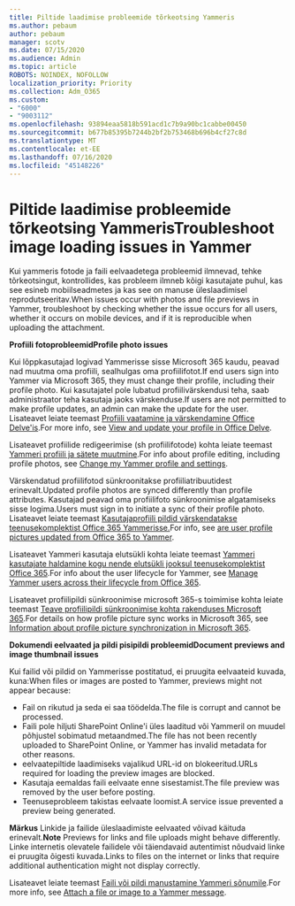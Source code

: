 ```yaml
---
title: Piltide laadimise probleemide tõrkeotsing Yammeris
ms.author: pebaum
author: pebaum
manager: scotv
ms.date: 07/15/2020
ms.audience: Admin
ms.topic: article
ROBOTS: NOINDEX, NOFOLLOW
localization_priority: Priority
ms.collection: Adm_O365
ms.custom:
- "6000"
- "9003112"
ms.openlocfilehash: 93894eaa5818b591acd1c7b9a90bc1cabbe00450
ms.sourcegitcommit: b677b85395b7244b2bf2b753468b696b4cf27c8d
ms.translationtype: MT
ms.contentlocale: et-EE
ms.lasthandoff: 07/16/2020
ms.locfileid: "45148226"
---
```

# <a name="troubleshoot-image-loading-issues-in-yammer"></a><span data-ttu-id="d038f-102">Piltide laadimise probleemide tõrkeotsing Yammeris</span><span class="sxs-lookup"><span data-stu-id="d038f-102">Troubleshoot image loading issues in Yammer</span></span>

<span data-ttu-id="d038f-103">Kui yammeris fotode ja faili eelvaadetega probleemid ilmnevad, tehke tõrkeotsingut, kontrollides, kas probleem ilmneb kõigi kasutajate puhul, kas see esineb mobiilseadmetes ja kas see on manuse üleslaadimisel reprodutseeritav.</span><span class="sxs-lookup"><span data-stu-id="d038f-103">When issues occur with photos and file previews in Yammer, troubleshoot by checking whether the issue occurs for all users, whether it occurs on mobile devices, and if it is reproducible when uploading the attachment.</span></span>  

<span data-ttu-id="d038f-104">**Profiili fotoprobleemid**</span><span class="sxs-lookup"><span data-stu-id="d038f-104">**Profile photo issues**</span></span>  

<span data-ttu-id="d038f-105">Kui lõppkasutajad logivad Yammerisse sisse Microsoft 365 kaudu, peavad nad muutma oma profiili, sealhulgas oma profiilifotot.</span><span class="sxs-lookup"><span data-stu-id="d038f-105">If end users sign into Yammer via Microsoft 365, they must change their profile, including their profile photo.</span></span> <span data-ttu-id="d038f-106">Kui kasutajatel pole lubatud profiilivärskendusi teha, saab administraator teha kasutaja jaoks värskenduse.</span><span class="sxs-lookup"><span data-stu-id="d038f-106">If users are not permitted to make profile updates, an admin can make the update for the user.</span></span> <span data-ttu-id="d038f-107">Lisateavet leiate teemast [Profiili vaatamine ja värskendamine Office Delve'is](https://support.microsoft.com/office/view-and-update-your-profile-in-office-delve-4e84343b-eedf-45a1-aeb9-8627ccca14ba).</span><span class="sxs-lookup"><span data-stu-id="d038f-107">For more info, see [View and update your profile in Office Delve](https://support.microsoft.com/office/view-and-update-your-profile-in-office-delve-4e84343b-eedf-45a1-aeb9-8627ccca14ba).</span></span>

<span data-ttu-id="d038f-108">Lisateavet profiilide redigeerimise (sh profiilifotode) kohta leiate teemast [Yammeri profiili ja sätete muutmine](https://support.microsoft.com/office/classic-yammer-change-my-yammer-profile-and-settings-a3aeca0e-de34-4897-9b59-de6516542851).</span><span class="sxs-lookup"><span data-stu-id="d038f-108">For info about profile editing, including profile photos, see [Change my Yammer profile and settings](https://support.microsoft.com/office/classic-yammer-change-my-yammer-profile-and-settings-a3aeca0e-de34-4897-9b59-de6516542851).</span></span> 

<span data-ttu-id="d038f-109">Värskendatud profiilifotod sünkroonitakse profiiliatribuutidest erinevalt.</span><span class="sxs-lookup"><span data-stu-id="d038f-109">Updated profile photos are synced differently than profile attributes.</span></span> <span data-ttu-id="d038f-110">Kasutajad peavad oma profiilifoto sünkroonimise algatamiseks sisse logima.</span><span class="sxs-lookup"><span data-stu-id="d038f-110">Users must sign in to initiate a sync of their profile photo.</span></span> <span data-ttu-id="d038f-111">Lisateavet leiate teemast [Kasutajaprofiili pildid värskendatakse teenusekomplektist Office 365 Yammerisse.](https://docs.microsoft.com/yammer/manage-yammer-users/manage-users-across-their-lifecycle#q-are-user-profile-pictures-updated-from-office-365-to-yammer)</span><span class="sxs-lookup"><span data-stu-id="d038f-111">For info, see [are user profile pictures updated from Office 365 to Yammer](https://docs.microsoft.com/yammer/manage-yammer-users/manage-users-across-their-lifecycle#q-are-user-profile-pictures-updated-from-office-365-to-yammer).</span></span>

<span data-ttu-id="d038f-112">Lisateavet Yammeri kasutaja elutsükli kohta leiate teemast [Yammeri kasutajate haldamine kogu nende elutsükli jooksul teenusekomplektist Office 365](https://docs.microsoft.com/yammer/manage-yammer-users/manage-users-across-their-lifecycle).</span><span class="sxs-lookup"><span data-stu-id="d038f-112">For info about the user lifecycle for Yammer, see [Manage Yammer users across their lifecycle from Office 365](https://docs.microsoft.com/yammer/manage-yammer-users/manage-users-across-their-lifecycle).</span></span>  

<span data-ttu-id="d038f-113">Lisateavet profiilipildi sünkroonimise microsoft 365-s toimimise kohta leiate teemast [Teave profiilipildi sünkroonimise kohta rakenduses Microsoft 365](https://support.microsoft.com/office/information-about-profile-picture-synchronization-in-microsoft-365-20594d76-d054-4af4-a660-401133e3d48a).</span><span class="sxs-lookup"><span data-stu-id="d038f-113">For details on how profile picture sync works in Microsoft 365, see [Information about profile picture synchronization in Microsoft 365](https://support.microsoft.com/office/information-about-profile-picture-synchronization-in-microsoft-365-20594d76-d054-4af4-a660-401133e3d48a).</span></span>  

<span data-ttu-id="d038f-114">**Dokumendi eelvaated ja pildi pisipildi probleemid**</span><span class="sxs-lookup"><span data-stu-id="d038f-114">**Document previews and image thumbnail issues**</span></span>  

<span data-ttu-id="d038f-115">Kui failid või pildid on Yammerisse postitatud, ei pruugita eelvaateid kuvada, kuna:</span><span class="sxs-lookup"><span data-stu-id="d038f-115">When files or images are posted to Yammer, previews might not appear because:</span></span> 

- <span data-ttu-id="d038f-116">Fail on rikutud ja seda ei saa töödelda.</span><span class="sxs-lookup"><span data-stu-id="d038f-116">The file is corrupt and cannot be processed.</span></span>
- <span data-ttu-id="d038f-117">Faili pole hiljuti SharePoint Online'i üles laaditud või Yammeril on muudel põhjustel sobimatud metaandmed.</span><span class="sxs-lookup"><span data-stu-id="d038f-117">The file has not been recently uploaded to SharePoint Online, or Yammer has invalid metadata for other reasons.</span></span>
- <span data-ttu-id="d038f-118">eelvaatepiltide laadimiseks vajalikud URL-id on blokeeritud.</span><span class="sxs-lookup"><span data-stu-id="d038f-118">URLs required for loading the preview images are blocked.</span></span>
- <span data-ttu-id="d038f-119">Kasutaja eemaldas faili eelvaate enne sisestamist.</span><span class="sxs-lookup"><span data-stu-id="d038f-119">The file preview was removed by the user before posting.</span></span>
- <span data-ttu-id="d038f-120">Teenuseprobleem takistas eelvaate loomist.</span><span class="sxs-lookup"><span data-stu-id="d038f-120">A service issue prevented a preview being generated.</span></span>

<span data-ttu-id="d038f-121">**Märkus** Linkide ja failide üleslaadimiste eelvaated võivad käituda erinevalt.</span><span class="sxs-lookup"><span data-stu-id="d038f-121">**Note** Previews for links and file uploads might behave differently.</span></span> <span data-ttu-id="d038f-122">Linke internetis olevatele failidele või täiendavaid autentimist nõudvaid linke ei pruugita õigesti kuvada.</span><span class="sxs-lookup"><span data-stu-id="d038f-122">Links to files on the internet or links that require additional authentication might not display correctly.</span></span>

<span data-ttu-id="d038f-123">Lisateavet leiate teemast [Faili või pildi manustamine Yammeri sõnumile](https://support.microsoft.com/office/attach-a-file-or-image-to-a-yammer-message-f576d4d1-ad66-4ce4-9c43-46cf75978dbf).</span><span class="sxs-lookup"><span data-stu-id="d038f-123">For more info, see [Attach a file or image to a Yammer message](https://support.microsoft.com/office/attach-a-file-or-image-to-a-yammer-message-f576d4d1-ad66-4ce4-9c43-46cf75978dbf).</span></span> 